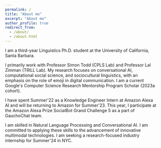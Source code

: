 ```yaml
---
permalink: /
title: "About me"
excerpt: "About me"
author_profile: true
redirect_from: 
  - /about/
  - /about.html
---
```


I am a third-year Linguistics Ph.D. student at the University of California, Santa Barbara. 

I primarily work with Professor Simon Todd (CPLS Lab) and Professor Lal Zimman (TRILL Lab). My research focuses on conversational AI, computational social science, and sociocultural linguistics, with an emphasis on the role of emoji in digital communication. I am a current Google's Computer Science Research Mentorship Program Scholar (2023a cohort).

I have spent Summer'22 as a Knowledge Engineer Intern at Amazon Alexa AI and will be returning to Amazon for Summer'23. This year, I participate at the Amazon Alexa Prize SocialBot Grand Challenge 5 as a part of GauchoChat team. 

I am skilled in Natural Language Processing and Conversational AI. I am committed to applying these skills to the advancement of innovative multimodal technologies. I am seeking a research-focused industry internship for Summer'24 in NYC. 




